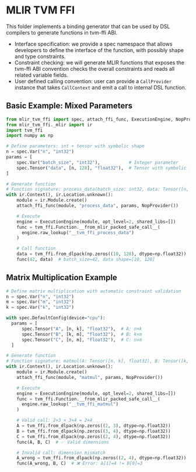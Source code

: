 
# MLIR TVM FFI

This folder implements a binding generator that
can be used by DSL compilers to generate functions in tvm-ffi ABI.

- Interface specification: we provide a spec namespace that allows
  developers to define the interface of the function, with possibly shape and type constraints.
- Constraint checking: we will generate MLIR functions that exposes the tvm-ffi ABI convention
  checks the overall constraints and reads all related variable fields.
- User defined calling convention: user can provide a `CallProvider` instance
  that takes `CallContext` and emit a call to internal DSL function.

## Basic Example: Mixed Parameters

```python
from mlir_tvm_ffi import spec, attach_ffi_func, ExecutionEngine, NopProvider
from mlir_tvm_ffi._mlir import ir
import tvm_ffi
import numpy as np

# Define parameters: int + tensor with symbolic shape
n = spec.Var("n", "int32")
params = [
    spec.Var("batch_size", "int32"),           # Integer parameter
    spec.Tensor("data", [n, 128], "float32"),  # Tensor with symbolic first dimension
]

# Generate function
# Function signature: process_data(batch_size: int32, data: Tensor([n, 128], float32))
with ir.Context(), ir.Location.unknown():
    module = ir.Module.create()
    attach_ffi_func(module, "process_data", params, NopProvider())

    # Execute
    engine = ExecutionEngine(module, opt_level=2, shared_libs=[])
    func = tvm_ffi.Function.__from_mlir_packed_safe_call__(
      engine.raw_lookup("__tvm_ffi_process_data")
    )

    # Call function
    data = tvm_ffi.from_dlpack(np.zeros((10, 128), dtype=np.float32))
    func(42, data)  # batch_size=42, data shape=[10, 128]
```

## Matrix Multiplication Example

```python
# Define matrix multiplication with automatic constraint validation
n = spec.Var("n", "int32")
m = spec.Var("m", "int32")
k = spec.Var("k", "int32")

with spec.DefaultConfig(device="cpu"):
  params = [
      spec.Tensor("A", [n, k], "float32"),  # A: n×k
      spec.Tensor("B", [k, m], "float32"),  # B: k×m
      spec.Tensor("C", [n, m], "float32"),  # C: n×m
  ]

# Generate function
# Function signature: matmul(A: Tensor([n, k], float32), B: Tensor([k, m], float32), C: Tensor([n, m], float32))
with ir.Context(), ir.Location.unknown():
    module = ir.Module.create()
    attach_ffi_func(module, "matmul", params, NopProvider())

    # Execute
    engine = ExecutionEngine(module, opt_level=2, shared_libs=[])
    func = tvm_ffi.Function.__from_mlir_packed_safe_call__(
      engine.raw_lookup("__tvm_ffi_matmul")
    )

    # Valid call: 2×3 × 3×4 = 2×4
    A = tvm_ffi.from_dlpack(np.zeros((2, 3), dtype=np.float32))
    B = tvm_ffi.from_dlpack(np.zeros((3, 4), dtype=np.float32))
    C = tvm_ffi.from_dlpack(np.zeros((2, 4), dtype=np.float32))
    func(A, B, C)  # ✅ Valid dimensions

    # Invalid call: dimension mismatch
    A_wrong = tvm_ffi.from_dlpack(np.zeros((2, 4), dtype=np.float32))  # Wrong: 2×4
    func(A_wrong, B, C)  # ❌ Error: A[1]=4 != B[0]=3
```
